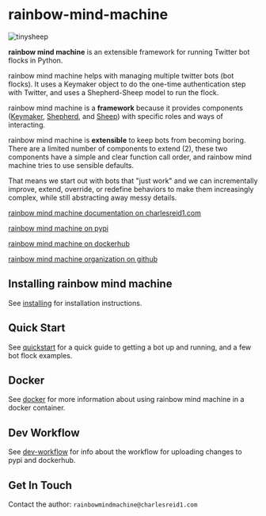 # rainbow-mind-machine

![tinysheep](tinysheep.jpg)

**rainbow mind machine** is an extensible framework for running Twitter bot flocks in Python.

rainbow mind machine helps with managing multiple twitter bots (bot flocks).
It uses a Keymaker object to do the one-time authentication step with Twitter,
and uses a Shepherd-Sheep model to run the flock.

rainbow mind machine is a **framework** because it provides components 
([Keymaker](keymaker.md), [Shepherd](shepherd.md), and [Sheep](sheep.md))
with specific roles and ways of interacting.

rainbow mind machine is **extensible** to keep bots from becoming boring. 
There are a limited number of components to extend (2), 
these two components have a simple and clear function call order,
and rainbow mind machine tries to use sensible defaults.

That means we start out with bots that "just work" 
and we can incrementally improve, extend, override,
or redefine behaviors to make them increasingly complex,
while still abstracting away messy details.

[rainbow mind machine documentation on charlesreid1.com](https://pages.charlesreid1.com/b-rainbow-mind-machine)

[rainbow mind machine on pypi](https://pypi.python.org/pypi/rainbowmindmachine/0.4)

[rainbow mind machine on dockerhub](https://hub.docker.com/r/rainbowmindmachine/rainbowmindmachine/)

[rainbow mind machine organization on github](https://github.com/rainbow-mind-machine)

## Installing rainbow mind machine

See [installing](/installing.md) for installation instructions.

## Quick Start

See [quickstart](/quickstart.md) for a quick guide to 
getting a bot up and running, and a few bot flock examples.

## Docker

See [docker](/docker.md) for more information about
using rainbow mind machine in a docker container.

## Dev Workflow

See [dev-workflow](/dev-workflow.md) for info about the workflow for 
uploading changes to pypi and dockerhub.

## Get In Touch

Contact the author: `rainbowmindmachine@charlesreid1.com`

